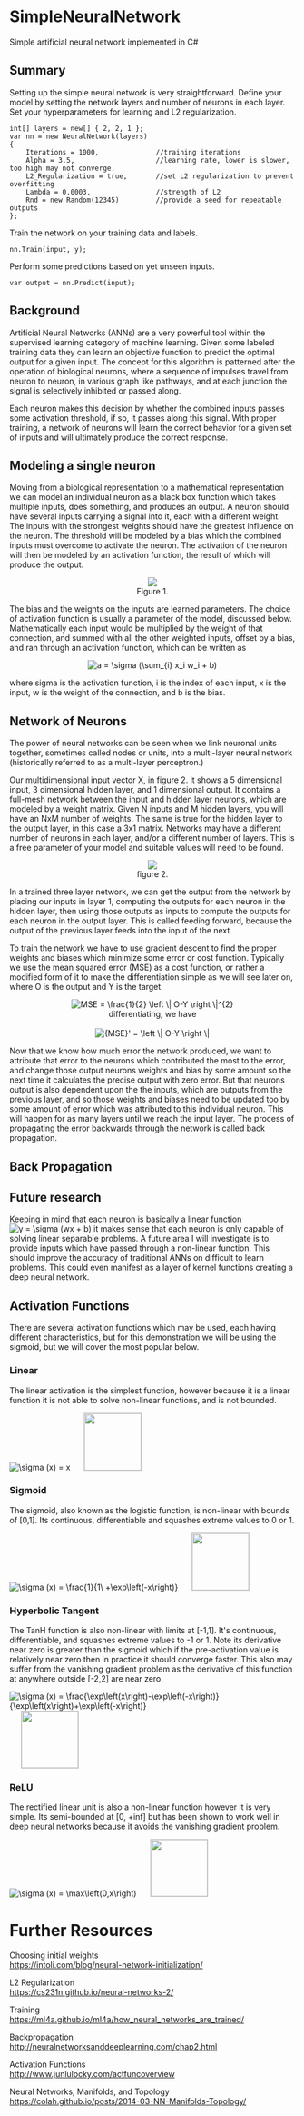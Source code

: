 # SimpleNeuralNetwork
Simple artificial neural network implemented in C#

## Summary
Setting up the simple neural network is very straightforward.  Define your model by setting the network layers and number of neurons in each layer.  Set your hyperparameters for learning and L2 regularization.
``` 
int[] layers = new[] { 2, 2, 1 };
var nn = new NeuralNetwork(layers)
{
    Iterations = 1000,              //training iterations
    Alpha = 3.5,                    //learning rate, lower is slower, too high may not converge.
    L2_Regularization = true,       //set L2 regularization to prevent overfitting
    Lambda = 0.0003,                //strength of L2
    Rnd = new Random(12345)         //provide a seed for repeatable outputs
};
```
Train the network on your training data and labels.
```
nn.Train(input, y);
```
Perform some predictions based on yet unseen inputs.
```
var output = nn.Predict(input);
```


## Background
Artificial Neural Networks (ANNs) are a very powerful tool within the supervised learning category of machine learning.
Given some labeled training data they can learn an objective function to predict the optimal output for a given input.
The concept for this algorithm is patterned after the operation of biological neurons, 
where a sequence of impulses travel from neuron to neuron, in various graph like pathways, and at each junction the signal is selectively inhibited or passed along.

Each neuron makes this decision by whether the combined inputs passes some activation threshold, if so, it passes along this signal. With proper training, a network of neurons will learn the correct behavior for a given set of inputs and will ultimately produce the correct response.

## Modeling a single neuron
Moving from a biological representation to a mathematical representation we can model an individual neuron as a black box function which takes multiple inputs, does something, and produces an output.  A neuron should have several inputs carrying a signal into it, each with a different weight.  The inputs with the strongest weights should have the greatest influence on the neuron.  The threshold will be modeled by a bias which the combined inputs must overcome to activate the neuron.  The activation of the neuron will then be modeled by an activation function, the result of which will produce the output.

<p align="center">
  <img src="https://i.stack.imgur.com/VqOpE.jpg" /><br>
Figure 1.
</p>


The bias and the weights on the inputs are learned parameters.
The choice of activation function is usually a parameter of the model, discussed below.  Mathematically each input would be multiplied by the weight of that connection, and summed with all the other weighted inputs, offset by a bias, and ran through an activation function, which can be written as

<p align="center">
  <img src="https://latex.codecogs.com/gif.latex?y&space;=&space;\sigma&space;(\sum_{i}&space;x_i&space;w_i&space;&plus;&space;b)" title="a = \sigma (\sum_{i} x_i w_i + b)" />
</p>

where sigma is the activation function, i is the index of each input, x is the input, w is the weight of the connection, and b is the bias.

## Network of Neurons
The power of neural networks can be seen when we link neuronal units together, sometimes called nodes or units, into a multi-layer neural network (historically referred to as a multi-layer perceptron.)

Our multidimensional input vector X, in figure 2. it shows a 5 dimensional input, 3 dimensional hidden layer, and 1 dimensional output.  It contains a full-mesh network between the input and hidden layer neurons, which are modeled by a weight matrix.  Given N inputs and M hidden layers, you will have an NxM number of weights.  The same is true for the hidden layer to the output layer, in this case a 3x1 matrix.  Networks may have a different number of neurons in each layer, and/or a different number of layers.  This is a free parameter of your model and suitable values will need to be found.

<p align="center">
  <img src="https://i.stack.imgur.com/9jzpy.jpg"/><br>
  figure 2.
</p>

In a trained three layer network, we can get the output from the network by placing our inputs in layer 1, computing the outputs for each neuron in the hidden layer, then using those outputs as inputs to compute the outputs for each neuron in the output layer.  This is called feeding forward, because the output of the previous layer feeds into the input of the next.



To train the network we have to use gradient descent to find the proper weights and biases which minimize some error or cost function.  Typically we use the mean squared error (MSE) as a cost function, or rather a modified form of it to make the differentiation simple as we will see later on, where O is the output and Y is the target.
<p align="center">
<img src="https://latex.codecogs.com/gif.latex?MSE&space;=&space;\frac{1}{2}&space;\left&space;\|&space;O-Y&space;\right&space;\|^{2}" title="MSE = \frac{1}{2} \left \| O-Y \right \|^{2}" /><br>
differentiating, we have<br><br>
<img src="https://latex.codecogs.com/gif.latex?{MSE}'&space;=&space;\left&space;\|&space;O-Y&space;\right&space;\|" title="{MSE}' = \left \| O-Y \right \|" />
</p>

Now that we know how much error the network produced, we want to attribute that error to the neurons which contributed the most to the error, and change those output neurons weights and bias by some amount so the next time it calculates the precise output with zero error.  But that neurons output is also dependent upon the the inputs, which are outputs from the previous layer, and so those weights and biases need to be updated too by some amount of error which was attributed to this individual neuron.  This will happen for as many layers until we reach the input layer.  The process of propagating the error backwards through the network is called back propagation.

## Back Propagation


## Future research
Keeping in mind that each neuron is basically a linear function <img src="https://latex.codecogs.com/gif.latex?y&space;=&space;\sigma&space;(wx&space;&plus;&space;b)" title="y = \sigma (wx + b)" /> it makes sense that each neuron is only capable of solving linear separable problems.  A future area I will investigate is to provide inputs which have passed through a non-linear function.  This should improve the accuracy of traditional ANNs on difficult to learn problems.  This could even manifest as a layer of kernel functions creating a deep neural network.

## 





## Activation Functions
There are several activation functions which may be used, each having different characteristics, but for this demonstration we will be using the sigmoid, but we will cover the most popular below.

### Linear
The linear activation is the simplest function, however because it is a linear function it is not able to solve non-linear functions, and is not bounded.

<img src="https://latex.codecogs.com/gif.latex?\sigma&space;(x)&space;=&space;x" title="\sigma (x) = x" />

<img src="https://github.com/snives/SimpleNeuralNetwork/blob/master/Docs/desmos-graph-linear.png?raw=true" height="100px" style="border: 1px solid #ccc;margin-left:20px;"/>

### Sigmoid
The sigmoid, also known as the logistic function, is non-linear with bounds of [0,1].  Its continuous, differentiable and squashes extreme values to 0 or 1.

<img src="https://latex.codecogs.com/gif.latex?\sigma&space;(x)&space;=&space;\frac{1}{1\&space;&plus;\exp\left(-x\right)}" title="\sigma (x) = \frac{1}{1\ +\exp\left(-x\right)}" />

<img src="https://github.com/snives/SimpleNeuralNetwork/blob/master/Docs/desmos-graph-sigmoid.png?raw=true" height="100px" style="border: 1px solid #ccc;margin-left:20px;"/>

### Hyperbolic Tangent
The TanH function is also non-linear with limits at [-1,1].  It's continuous, differentiable, and squashes extreme values to -1 or 1.  Note its derivative near zero is greater than the sigmoid which if the pre-activation value is relatively near zero then in practice it should converge faster.  This also may suffer from the vanishing gradient problem as the derivative of this function at anywhere outside [-2,2] are near zero.  

<img src="https://latex.codecogs.com/gif.latex?\sigma&space;(x)&space;=&space;\frac{\exp\left(x\right)-\exp\left(-x\right)}{\exp\left(x\right)&plus;\exp\left(-x\right)}" title="\sigma (x) = \frac{\exp\left(x\right)-\exp\left(-x\right)}{\exp\left(x\right)+\exp\left(-x\right)}" />

<img src="https://github.com/snives/SimpleNeuralNetwork/blob/master/Docs/desmos-graph-tanh.png?raw=true" height="100px" style="border: 1px solid #ccc;margin-left:20px;"/>



### ReLU
The rectified linear unit is also a non-linear function however it is very simple.  Its semi-bounded at [0, +inf] but has been shown to work well in deep neural networks because it avoids the vanishing gradient problem.

<img src="https://latex.codecogs.com/gif.latex?\sigma&space;(x)&space;=&space;\max\left(0,x\right)" title="\sigma (x) = \max\left(0,x\right)" />

<img src="https://github.com/snives/SimpleNeuralNetwork/blob/master/Docs/desmos-graph-ReLU.png?raw=true" height="100px" style="border: 1px solid #ccc;margin-left:20px;"/>

# Further Resources
Choosing initial weights<br>
https://intoli.com/blog/neural-network-initialization/

L2 Regularization<br>
https://cs231n.github.io/neural-networks-2/

Training<br>
https://ml4a.github.io/ml4a/how_neural_networks_are_trained/

Backpropagation<br>
http://neuralnetworksanddeeplearning.com/chap2.html

Activation Functions<br>
http://www.junlulocky.com/actfuncoverview

Neural Networks, Manifolds, and Topology<br>
https://colah.github.io/posts/2014-03-NN-Manifolds-Topology/
